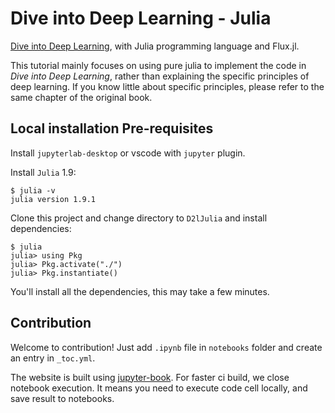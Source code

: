 # Dive into Deep Learning - Julia

[Dive into Deep Learning](https://d2l.ai/index.html), with Julia programming language and Flux.jl.

This tutorial mainly focuses on using pure julia to implement the code in *Dive into Deep Learning*, rather than explaining the specific principles of deep learning. If you know little about specific principles, please refer to the same chapter of the original book.

## Local installation Pre-requisites

Install `jupyterlab-desktop` or vscode with `jupyter` plugin.

Install `Julia` 1.9:

``` shell
$ julia -v
julia version 1.9.1
```

Clone this project and change directory to `D2lJulia` and install dependencies:

``` shell
$ julia
julia> using Pkg
julia> Pkg.activate("./")
julia> Pkg.instantiate()
```

You'll install all the dependencies, this may take a few minutes.

## Contribution

Welcome to contribution! Just add `.ipynb` file in `notebooks` folder and create an entry in `_toc.yml`.

The website is built using [jupyter-book](https://github.com/executablebooks/jupyter-book). For faster ci build, we close notebook execution. It means you need to execute code cell locally, and save result to notebooks.